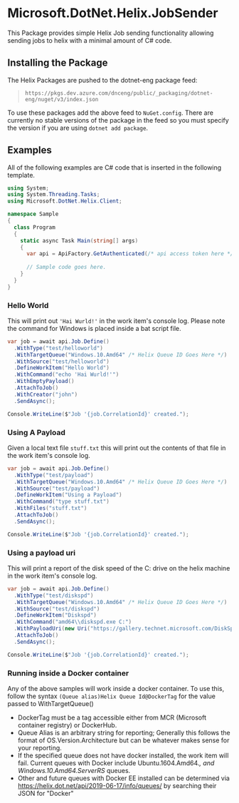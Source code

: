 # Microsoft.DotNet.Helix.JobSender
This Package provides simple Helix Job sending functionality allowing sending jobs to helix with a minimal amount of C# code.

## Installing the Package

The Helix Packages are pushed to the dotnet-eng package feed:

> `https://pkgs.dev.azure.com/dnceng/public/_packaging/dotnet-eng/nuget/v3/index.json`

To use these packages add the above feed to `NuGet.config`. There are currently no stable versions of the package in the feed so you must specify the version if you are using `dotnet add package`.

## Examples
All of the following examples are C# code that is inserted in the following template.
```csharp
using System;
using System.Threading.Tasks;
using Microsoft.DotNet.Helix.Client;

namespace Sample
{
  class Program
  {
    static async Task Main(string[] args)
    {
      var api = ApiFactory.GetAuthenticated(/* api access token here */);
      
      // Sample code goes here.
    }
  }
}

```

### Hello World
This will print out `'Hai Wurld!'` in the work item's console log. Please note the command for Windows is placed inside a bat script file.

```csharp
var job = await api.Job.Define()
  .WithType("test/helloworld")
  .WithTargetQueue("Windows.10.Amd64" /* Helix Queue ID Goes Here */)
  .WithSource("test/helloworld")
  .DefineWorkItem("Hello World")
  .WithCommand("echo 'Hai Wurld!'")
  .WithEmptyPayload()
  .AttachToJob()
  .WithCreator("john")
  .SendAsync();

Console.WriteLine($"Job '{job.CorrelationId}' created.");
```

### Using A Payload
Given a local text file `stuff.txt` this will print out the contents of that file in the work item's console log.

```csharp
var job = await api.Job.Define()
  .WithType("test/payload")
  .WithTargetQueue("Windows.10.Amd64" /* Helix Queue ID Goes Here */)
  .WithSource("test/payload")
  .DefineWorkItem("Using a Payload")
  .WithCommand("type stuff.txt")
  .WithFiles("stuff.txt")
  .AttachToJob()
  .SendAsync();

Console.WriteLine($"Job '{job.CorrelationId}' created.");
```

### Using a payload uri
This will print a report of the disk speed of the C: drive on the helix machine in the work item's console log.

```csharp
var job = await api.Job.Define()
  .WithType("test/diskspd")
  .WithTargetQueue("Windows.10.Amd64" /* Helix Queue ID Goes Here */)
  .WithSource("test/diskspd")
  .DefineWorkItem("Diskspd")
  .WithCommand("amd64\\diskspd.exe C:")
  .WithPayloadUri(new Uri("https://gallery.technet.microsoft.com/DiskSpd-A-Robust-Storage-6ef84e62/file/199535/1/DiskSpd-2.0.20a.zip"))
  .AttachToJob()
  .SendAsync();

Console.WriteLine($"Job '{job.CorrelationId}' created.");
```

### Running inside a Docker container
Any of the above samples will work inside a docker container.  To use this, follow the syntax `(Queue alias)Helix Queue Id@DockerTag` for the value passed to WithTargetQueue()
- DockerTag must be a tag accessible either from MCR (Microsoft container registry) or DockerHub.
- Queue Alias is an arbitrary string for reporting; Generally this follows the format of OS.Version.Architecture but can be whatever makes sense for your reporting.
- If the specified queue does not have docker installed, the work item will fail. Current queues with Docker include Ubuntu.1604.Amd64.*, and Windows.10.Amd64.ServerRS* queues.  
- Other and future queues with Docker EE installed can be determined via https://helix.dot.net/api/2019-06-17/info/queues/ by searching their JSON for "Docker"
